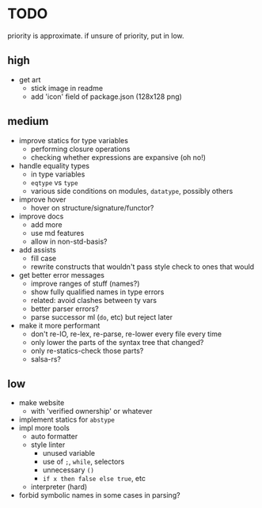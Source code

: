 # TODO

priority is approximate. if unsure of priority, put in low.

## high

- get art
  - stick image in readme
  - add 'icon' field of package.json (128x128 png)

## medium

- improve statics for type variables
  - performing closure operations
  - checking whether expressions are expansive (oh no!)
- handle equality types
  - in type variables
  - `eqtype` vs `type`
  - various side conditions on modules, `datatype`, possibly others
- improve hover
  - hover on structure/signature/functor?
- improve docs
  - add more
  - use md features
  - allow in non-std-basis?
- add assists
  - fill case
  - rewrite constructs that wouldn't pass style check to ones that would
- get better error messages
  - improve ranges of stuff (names?)
  - show fully qualified names in type errors
  - related: avoid clashes between ty vars
  - better parser errors?
  - parse successor ml (`do`, etc) but reject later
- make it more performant
  - don't re-IO, re-lex, re-parse, re-lower every file every time
  - only lower the parts of the syntax tree that changed?
  - only re-statics-check those parts?
  - salsa-rs?

## low

- make website
  - with 'verified ownership' or whatever
- implement statics for `abstype`
- impl more tools
  - auto formatter
  - style linter
    - unused variable
    - use of `;`, `while`, selectors
    - unnecessary `()`
    - `if x then false else true`, etc
  - interpreter (hard)
- forbid symbolic names in some cases in parsing?
